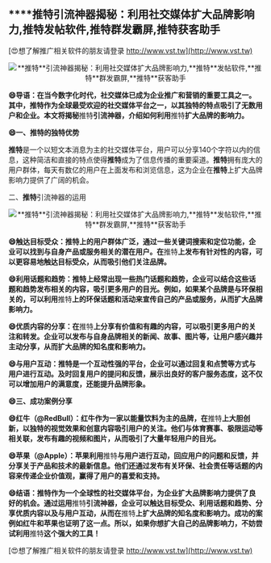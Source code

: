 ## ****推特**引流神器揭秘：利用社交媒体扩大品牌影响力,**推特**发帖软件,**推特**群发霸屏,**推特**获客助手**

[😍想了解推广相关软件的朋友请登录 http://www.vst.tw](http://www.vst.tw)

 <center><img src="https://vst.tw/MP4/tuiguang/png/3.png" alt="**推特**引流神器揭秘：利用社交媒体扩大品牌影响力,**推特**发帖软件,**推特**群发霸屏,**推特**获客助手"></center>

**😄导语：在当今数字化时代，社交媒体已成为企业推广和营销的重要工具之一。其中，**推特**作为全球最受欢迎的社交媒体平台之一，以其独特的特点吸引了无数用户和企业。本文将揭秘**推特**引流神器，介绍如何利用**推特**扩大品牌的影响力。**

**😄一、**推特**的独特优势**

**推特**是一个以短文本消息为主的社交媒体平台，用户可以分享140个字符以内的信息，这种简洁和直接的特点使得**推特**成为了信息传播的重要渠道。**推特**拥有庞大的用户群体，每天有数亿的用户在上面发布和浏览信息，这为企业在**推特**上扩大品牌影响力提供了广阔的机会。

二、**推特**引流神器的运用

 <center><img src="https://vst.tw/MP4/tuiguang/png/2.png" alt="**推特**引流神器揭秘：利用社交媒体扩大品牌影响力,**推特**发帖软件,**推特**群发霸屏,**推特**获客助手"></center>

**😄触达目标受众：**推特**上的用户群体广泛，通过一些关键词搜索和定位功能，企业可以找到与自身产品或服务相关的潜在用户。在**推特**上发布有针对性的内容，可以更容易地触达目标受众，从而吸引他们关注品牌。**

**😄利用话题和趋势：**推特**上经常出现一些热门话题和趋势，企业可以结合这些话题和趋势发布相关的内容，吸引更多用户的目光。例如，如果某个品牌是与环保相关的，可以利用**推特**上的环保话题和活动来宣传自己的产品或服务，从而扩大品牌影响力。**

**😄优质内容的分享：在**推特**上分享有价值和有趣的内容，可以吸引更多用户的关注和转发。企业可以发布与自身品牌相关的新闻、故事、图片等，让用户感兴趣并主动分享，从而扩大品牌的知名度和影响力。**

**😄与用户互动：**推特**是一个互动性强的平台，企业可以通过回复和点赞等方式与用户进行互动。及时回复用户的提问和反馈，展示出良好的客户服务态度，这不仅可以增加用户的满意度，还能提升品牌形象。**

**😄三、成功案例分享**

**😄红牛（@RedBull）：红牛作为一家以能量饮料为主的品牌，在**推特**上大胆创新，以独特的视觉效果和创意内容吸引用户的关注。他们与体育赛事、极限运动等相关联，发布有趣的视频和图片，从而吸引了大量年轻用户的目光。**

**😄苹果（@Apple）：苹果利用**推特**与用户进行互动，回应用户的问题和反馈，并分享关于产品和技术的最新信息。他们还通过发布有关环保、社会责任等话题的内容来传递企业价值观，赢得了用户的喜爱和支持。**

**😄结语：**推特**作为一个全球性的社交媒体平台，为企业扩大品牌影响力提供了良好的机会。通过运用**推特**引流神器，企业可以触达目标受众、利用话题和趋势、分享优质内容以及与用户互动，从而在**推特**上扩大品牌的知名度和影响力。成功的案例如红牛和苹果也证明了这一点。所以，如果你想扩大自己的品牌影响力，不妨尝试利用**推特**这个强大的工具！**

[😍想了解推广相关软件的朋友请登录 http://www.vst.tw](http://www.vst.tw)



